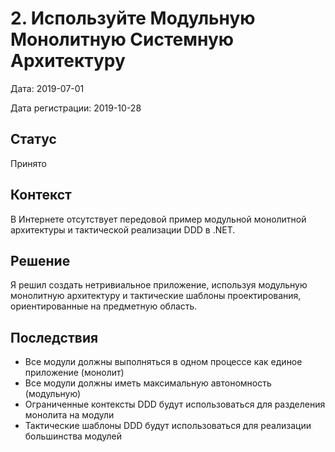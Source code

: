 # 2. Используйте Модульную Монолитную Системную Архитектуру

Дата: 2019-07-01

Дата регистрации: 2019-10-28

## Статус

Принято

## Контекст

В Интернете отсутствует передовой пример модульной монолитной архитектуры и тактической реализации DDD в .NET.

## Решение

Я решил создать нетривиальное приложение, используя модульную монолитную архитектуру и тактические шаблоны проектирования, ориентированные на предметную область.

## Последствия

- Все модули должны выполняться в одном процессе как единое приложение (монолит)
- Все модули должны иметь максимальную автономность (модульную)
- Ограниченные контексты DDD будут использоваться для разделения монолита на модули
- Тактические шаблоны DDD будут использоваться для реализации большинства модулей
